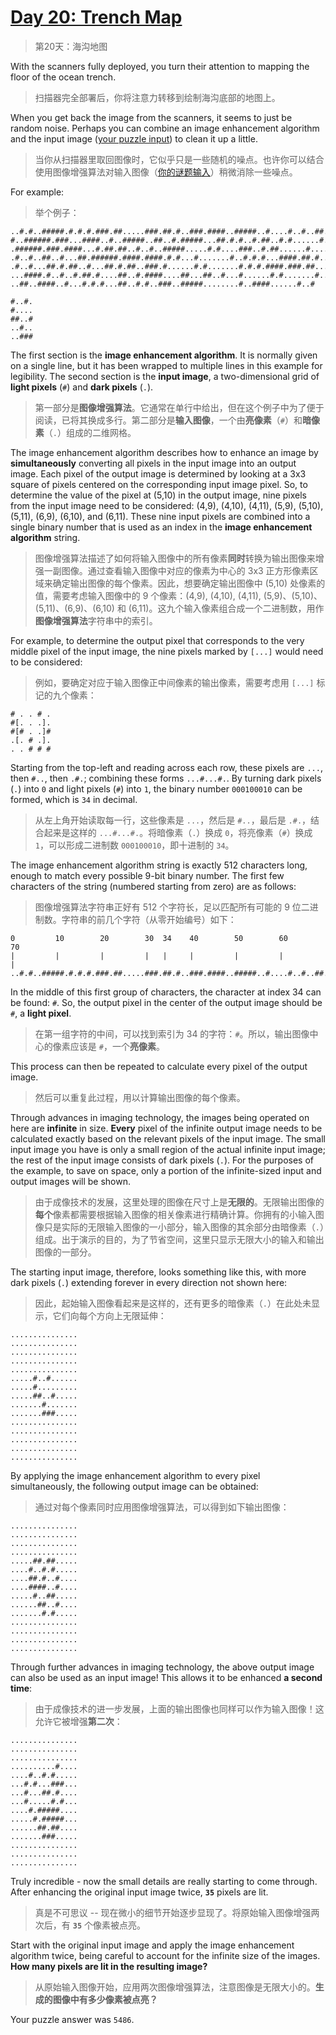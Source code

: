 # [Day 20: Trench Map](https://adventofcode.com/2021/day/20)

> 第20天：海沟地图

With the scanners fully deployed, you turn their attention to mapping the floor of the ocean trench.

> 扫描器完全部署后，你将注意力转移到绘制海沟底部的地图上。

When you get back the image from the scanners, it seems to just be random noise. Perhaps you can combine an image enhancement algorithm and the input image ([your puzzle input](day20.txt)) to clean it up a little.

> 当你从扫描器里取回图像时，它似乎只是一些随机的噪点。也许你可以结合使用图像增强算法对输入图像（[你的谜题输入](day20.txt)）稍微消除一些噪点。

For example:

> 举个例子：

```'
..#.#..#####.#.#.#.###.##.....###.##.#..###.####..#####..#....#..#..##..##
#..######.###...####..#..#####..##..#.#####...##.#.#..#.##..#.#......#.###
.######.###.####...#.##.##..#..#..#####.....#.#....###..#.##......#.....#.
.#..#..##..#...##.######.####.####.#.#...#.......#..#.#.#...####.##.#.....
.#..#...##.#.##..#...##.#.##..###.#......#.#.......#.#.#.####.###.##...#..
...####.#..#..#.##.#....##..#.####....##...##..#...#......#.#.......#.....
..##..####..#...#.#.#...##..#.#..###..#####........#..####......#..#

#..#.
#....
##..#
..#..
..###
```

The first section is the **image enhancement algorithm**. It is normally given on a single line, but it has been wrapped to multiple lines in this example for legibility. The second section is the **input image**, a two-dimensional grid of **light pixels** (`#`) and **dark pixels** (`.`).

> 第一部分是**图像增强算法**。它通常在单行中给出，但在这个例子中为了便于阅读，已将其换成多行。第二部分是**输入图像**，一个由**亮像素**（`#`）和**暗像素**（`.`）组成的二维网格。

The image enhancement algorithm describes how to enhance an image by **simultaneously** converting all pixels in the input image into an output image. Each pixel of the output image is determined by looking at a 3x3 square of pixels centered on the corresponding input image pixel. So, to determine the value of the pixel at (5,10) in the output image, nine pixels from the input image need to be considered: (4,9), (4,10), (4,11), (5,9), (5,10), (5,11), (6,9), (6,10), and (6,11). These nine input pixels are combined into a single binary number that is used as an index in the **image enhancement algorithm** string.

> 图像增强算法描述了如何将输入图像中的所有像素**同时**转换为输出图像来增强一副图像。通过查看输入图像中对应的像素为中心的 3x3 正方形像素区域来确定输出图像的每个像素。因此，想要确定输出图像中 (5,10) 处像素的值，需要考虑输入图像中的 9 个像素：(4,9), (4,10), (4,11), (5,9)、(5,10)、(5,11)、(6,9)、(6,10) 和 (6,11)。这九个输入像素组合成一个二进制数，用作**图像增强算法**字符串中的索引。

For example, to determine the output pixel that corresponds to the very middle pixel of the input image, the nine pixels marked by `[...]` would need to be considered:

> 例如，要确定对应于输入图像正中间像素的输出像素，需要考虑用 `[...]` 标记的九个像素：

```'
# . . # .
#[. . .].
#[# . .]#
.[. # .].
. . # # #
```

Starting from the top-left and reading across each row, these pixels are `...`, then `#..`, then `.#.`; combining these forms `...#...#.`. By turning dark pixels (`.`) into `0` and light pixels (`#`) into `1`, the binary number `000100010` can be formed, which is `34` in decimal.

> 从左上角开始读取每一行，这些像素是 `...`，然后是 `#..`，最后是 `.#.`，结合起来是这样的 `...#...#.`。将暗像素（`.`）换成 `0`，将亮像素（`#`）换成 `1`，可以形成二进制数 `000100010`，即十进制的 `34`。

The image enhancement algorithm string is exactly 512 characters long, enough to match every possible 9-bit binary number. The first few characters of the string (numbered starting from zero) are as follows:

> 图像增强算法字符串正好有 512 个字符长，足以匹配所有可能的 9 位二进制数。字符串的前几个字符（从零开始编号）如下：

```'
0         10        20        30  34    40        50        60        70
|         |         |         |   |     |         |         |         |
..#.#..#####.#.#.#.###.##.....###.##.#..###.####..#####..#....#..#..##..##
```

In the middle of this first group of characters, the character at index 34 can be found: `#`. So, the output pixel in the center of the output image should be `#`, a **light pixel**.

> 在第一组字符的中间，可以找到索引为 34 的字符：`#`。所以，输出图像中心的像素应该是 `#`，一个**亮像素**。

This process can then be repeated to calculate every pixel of the output image.

> 然后可以重复此过程，用以计算输出图像的每个像素。

Through advances in imaging technology, the images being operated on here are **infinite** in size. **Every** pixel of the infinite output image needs to be calculated exactly based on the relevant pixels of the input image. The small input image you have is only a small region of the actual infinite input image; the rest of the input image consists of dark pixels (`.`). For the purposes of the example, to save on space, only a portion of the infinite-sized input and output images will be shown.

> 由于成像技术的发展，这里处理的图像在尺寸上是**无限的**。无限输出图像的**每个**像素都需要根据输入图像的相关像素进行精确计算。你拥有的小输入图像只是实际的无限输入图像的一小部分，输入图像的其余部分由暗像素（`.`）组成。出于演示的目的，为了节省空间，这里只显示无限大小的输入和输出图像的一部分。

The starting input image, therefore, looks something like this, with more dark pixels (`.`) extending forever in every direction not shown here:

> 因此，起始输入图像看起来是这样的，还有更多的暗像素（`.`）在此处未显示，它们向每个方向上无限延伸：

```'
...............
...............
...............
...............
...............
.....#..#......
.....#.........
.....##..#.....
.......#.......
.......###.....
...............
...............
...............
...............
...............
```

By applying the image enhancement algorithm to every pixel simultaneously, the following output image can be obtained:

> 通过对每个像素同时应用图像增强算法，可以得到如下输出图像：

```'
...............
...............
...............
...............
.....##.##.....
....#..#.#.....
....##.#..#....
....####..#....
.....#..##.....
......##..#....
.......#.#.....
...............
...............
...............
...............
```

Through further advances in imaging technology, the above output image can also be used as an input image! This allows it to be enhanced **a second time**:

> 由于成像技术的进一步发展，上面的输出图像也同样可以作为输入图像！这允许它被增强**第二次**：

```'
...............
...............
...............
..........#....
....#..#.#.....
...#.#...###...
...#...##.#....
...#.....#.#...
....#.#####....
.....#.#####...
......##.##....
.......###.....
...............
...............
...............
```

Truly incredible - now the small details are really starting to come through. After enhancing the original input image twice, **`35`** pixels are lit.

> 真是不可思议 -- 现在微小的细节开始逐步显现了。将原始输入图像增强两次后，有 **`35`** 个像素被点亮。

Start with the original input image and apply the image enhancement algorithm twice, being careful to account for the infinite size of the images. **How many pixels are lit in the resulting image?**

> 从原始输入图像开始，应用两次图像增强算法，注意图像是无限大小的。**生成的图像中有多少像素被点亮？**

Your puzzle answer was `5486`.
